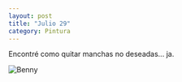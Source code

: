 ```yaml
---
layout: post 
title: "Julio 29"
category: Pintura
---
```

Encontré como quitar manchas no deseadas... ja.


![Benny](/images/up/galeria/bennyfinal.jpg)
